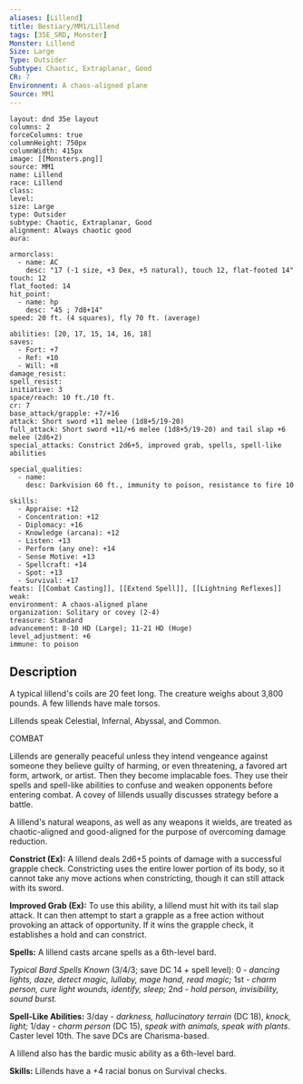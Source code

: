 ```yaml
---
aliases: [Lillend]
title: Bestiary/MM1/Lillend
tags: [35E_SRD, Monster]
Monster: Lillend
Size: Large
Type: Outsider
Subtype: Chaotic, Extraplanar, Good
CR: 7
Environnent: A chaos-aligned plane
Source: MM1
---
```


```statblock
layout: dnd 35e layout
columns: 2
forceColumns: true
columnHeight: 750px
columnWidth: 415px
image: [[Monsters.png]]
source: MM1
name: Lillend
race: Lillend
class: 
level: 
size: Large
type: Outsider
subtype: Chaotic, Extraplanar, Good
alignment: Always chaotic good
aura: 

armorclass:
  - name: AC
    desc: "17 (-1 size, +3 Dex, +5 natural), touch 12, flat-footed 14"
touch: 12
flat_footed: 14
hit_point:
  - name: hp
    desc: "45 ; 7d8+14"
speed: 20 ft. (4 squares), fly 70 ft. (average)

abilities: [20, 17, 15, 14, 16, 18]
saves:
  - Fort: +7
  - Ref: +10
  - Will: +8
damage_resist: 
spell_resist: 
initiative: 3
space/reach: 10 ft./10 ft.
cr: 7
base_attack/grapple: +7/+16
attack: Short sword +11 melee (1d8+5/19-20)
full_attack: Short sword +11/+6 melee (1d8+5/19-20) and tail slap +6 melee (2d6+2)
special_attacks: Constrict 2d6+5, improved grab, spells, spell-like abilities

special_qualities:
  - name: 
    desc: Darkvision 60 ft., immunity to poison, resistance to fire 10

skills:
  - Appraise: +12
  - Concentration: +12
  - Diplomacy: +16
  - Knowledge (arcana): +12
  - Listen: +13
  - Perform (any one): +14
  - Sense Motive: +13
  - Spellcraft: +14
  - Spot: +13
  - Survival: +17
feats: [[Combat Casting]], [[Extend Spell]], [[Lightning Reflexes]]
weak: 
environment: A chaos-aligned plane
organization: Solitary or covey (2-4)
treasure: Standard
advancement: 8-10 HD (Large); 11-21 HD (Huge)
level_adjustment: +6
immune: to poison
```

## Description

<p>A typical lillend's coils are 20 feet long. The creature weighs about 3,800 pounds. A few lillends have male torsos.</p>
<p>Lillends speak Celestial, Infernal, Abyssal, and Common.</p>
<p>COMBAT</p>
<p>Lillends are generally peaceful unless they intend vengeance against someone they believe guilty of harming, or even threatening, a favored art form, artwork, or artist. Then they become implacable foes. They use their spells and spell-like abilities to confuse and weaken opponents before entering combat. A covey of lillends usually discusses strategy before a battle.</p>
<p>A lillend's natural weapons, as well as any weapons it wields, are treated as chaotic-aligned and good-aligned for the purpose of overcoming damage reduction.</p>
<p>
            <b>Constrict (Ex):</b> A lillend deals 2d6+5 points of damage with a successful grapple check. Constricting uses the entire lower portion of its body, so it cannot take any move actions when constricting, though it can still attack with its sword.</p>
<p>
            <b>Improved Grab (Ex):</b> To use this ability, a lillend must hit with its tail slap attack. It can then attempt to start a grapple as a free action without provoking an attack of opportunity. If it wins the grapple check, it establishes a hold and can constrict.</p>
<p>
            <b>Spells:</b> A lillend casts arcane spells as a 6th-level bard.</p>
<p>
            <i>Typical Bard Spells Known</i> (3/4/3; save DC 14 + spell level): 0 -  <i>dancing lights, daze, detect magic, lullaby, mage hand, read magic;</i> 1st -  <i>charm person,  cure light wounds, identify, sleep;</i> 2nd - <i>hold person, invisibility, sound burst.</i></p>
<p>
            <b>Spell-Like Abilities:</b> 3/day - <i>darkness, hallucinatory terrain</i> (DC 18), <i>knock, light;</i> 1/day - <i>charm person</i> (DC 15), <i>speak with animals, speak with plants</i>. Caster level 10th. The save DCs are Charisma-based.</p>
<p>A lillend also has the bardic music ability as a 6th-level bard.</p>
<p>
            <b>Skills:</b> Lillends have a +4 racial bonus on Survival checks.</p>